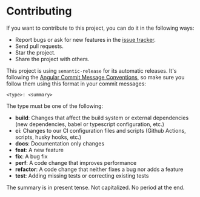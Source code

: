 # Contributing

If you want to contribute to this project, you can do it in the following ways:
- Report bugs or ask for new features in the [issue tracker](https://github.com/OCCMundial/atomic-icons-ct/issues).
- Send pull requests.
- Star the project.
- Share the project with others.

This project is using `semantic-release` for its automatic releases. It's following the [Angular Commit Message Conventions](https://github.com/angular/angular/blob/master/CONTRIBUTING.md#-commit-message-format), so make sure you follow them using this format in your commit messages:
```
<type>: <summary>
```

The type must be one of the following:
- **build**: Changes that affect the build system or external dependencies (new dependencies, babel or typescript configuration, etc.)
- **ci**: Changes to our CI configuration files and scripts (Github Actions, scripts, husky hooks, etc.)
- **docs**: Documentation only changes
- **feat**: A new feature
- **fix**: A bug fix
- **perf**: A code change that improves performance
- **refactor**: A code change that neither fixes a bug nor adds a feature
- **test**: Adding missing tests or correcting existing tests

The summary is in present tense. Not capitalized. No period at the end.